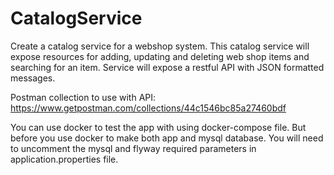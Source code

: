 # CatalogService
Create a catalog service for a webshop system. This catalog service will expose resources for adding, updating and deleting web shop items and searching for an item. Service will expose a restful API with JSON formatted messages.

Postman collection to use with API: https://www.getpostman.com/collections/44c1546bc85a27460bdf

You can use docker to test the app with using docker-compose file.
But before you use docker to make both app and mysql database.
You will need to uncomment the mysql and flyway required parameters in application.properties file.

